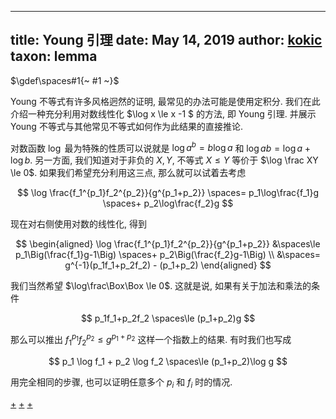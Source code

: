 
---
title: Young 引理
date: May 14, 2019
author: [kokic](/kokic.md)
taxon: lemma
---

$\gdef\spaces#1{~ #1 ~}$

Young 不等式有许多风格迥然的证明, 最常见的办法可能是使用定积分. 
我们在此介绍一种充分利用对数线性化 $\log x \le x -1 $ 的方法, 即 Young 引理. 
并展示 Young 不等式与其他常见不等式如何作为此结果的直接推论. 

对数函数 $\log$ 最为特殊的性质可以说就是 $\log a^b = b\log a$ 和 $\log a b = \log a + \log b$. 另一方面, 我们知道对于非负的 $X,Y$, 不等式 $X \le Y$ 等价于 $\log \frac XY \le 0$. 如果我们希望充分利用这三点, 那么就可以试着去考虑

$$ \log \frac{f_1^{p_1}f_2^{p_2}}{g^{p_1+p_2}} \spaces= p_1\log\frac{f_1}g \spaces+ p_2\log\frac{f_2}g $$

现在对右侧使用对数的线性化, 得到

$$ 
\begin{aligned}
\log \frac{f_1^{p_1}f_2^{p_2}}{g^{p_1+p_2}} 
&\spaces\le p_1\Big(\frac{f_1}g-1\Big) \spaces+ p_2\Big(\frac{f_2}g-1\Big) \\
&\spaces= g^{-1}(p_1f_1+p_2f_2) - (p_1+p_2)
\end{aligned}
$$

我们当然希望 $\log\frac\Box\Box \le 0$. 这就是说, 如果有关于加法和乘法的条件 

$$
p_1f_1+p_2f_2 \spaces\le (p_1+p_2)g
$$

那么可以推出 $f_1^{p_1}f_2^{p_2} \le g^{p_1+p_2}$ 这样一个指数上的结果. 有时我们也写成

$$
p_1 \log f_1 + p_2 \log f_2 \spaces\le (p_1+p_2)\log g 
$$

用完全相同的步骤, 也可以证明任意多个 $p_i$ 和 $f_i$ 时的情况. 

[+](/daily-surf/young-lemma-000A.md#:embed)
[+](/daily-surf/young-lemma-000B.md#:embed)
[+](/daily-surf/young-lemma-000C.md#:embed)

